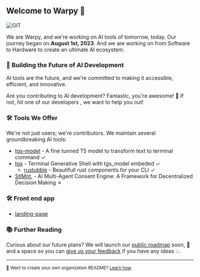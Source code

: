 ## Welcome to Warpy 👋

![GIT](https://github.com/warpy-ai/wp-portal/blob/main/public/warpy_white_icon.svg)

We are Warpy, and we're working on AI tools of tomorrow, today. Our journey began on **August 1st, 2023**. And we are working on from Software to Hardware to create an ultimate AI ecosystem.
### 🤖 Building the Future of AI Development

AI tools are the future, and we're committed to making it accessible, efficient, and innovative. 

Are you contributing to AI development? Fantastic, you're awesome! 🌟 If not, hit one of our developers , we want to help you out!

### 🛠 Tools We Offer

We're not just users; we're contributors. We maintain several groundbreaking AI tools:

- [tgs-model](https://github.com/warpy-ai/tgs-model) - A fine tunned T5 model to transform text to terminal command &check;
- [tgs](https://github.com/warpy-ai/tgs) - Terminal Generative Shell with tgs_model embeded &check;
  - [rustubble](https://github.com/warpy-ai/rustubble) - Beautifull rust components for your CLI &check;
- [StlMnt.](https://github.com/warpy-ai/settlement) - AI Multi-Agent Consent Engine: A Framework for Decentralized Decision Making &cross;


### 🛠 Front end app

- [landing-page](https://github.com/warpy-ai/lading-page)

### 📚 Further Reading

Curious about our future plans? We will launch our [public roadmap](https://github.com/warpy/roadmap) soon, 🌈 and a space so you can [give us your feedback](https://github.com/orgs/warpy-ai/discussions/78) if you have any ideas 💡.

---

<sub>👀 Want to create your own organization README? [Learn how](https://docs.github.com/en/organizations/collaborating-with-groups-in-organizations/customizing-your-organizations-profile).</sub>

<!--
Crafted with 💙 by Warpy
👋🎤⬇️
-->
